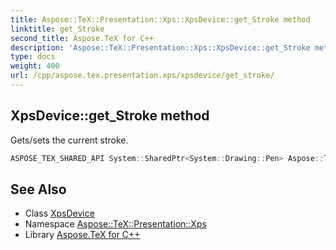 ```yaml
---
title: Aspose::TeX::Presentation::Xps::XpsDevice::get_Stroke method
linktitle: get_Stroke
second_title: Aspose.TeX for C++
description: 'Aspose::TeX::Presentation::Xps::XpsDevice::get_Stroke method. Gets/sets the current stroke in C++.'
type: docs
weight: 400
url: /cpp/aspose.tex.presentation.xps/xpsdevice/get_stroke/
---
```

## XpsDevice::get_Stroke method


Gets/sets the current stroke.

```cpp
ASPOSE_TEX_SHARED_API System::SharedPtr<System::Drawing::Pen> Aspose::TeX::Presentation::Xps::XpsDevice::get_Stroke() override
```




## See Also

* Class [XpsDevice](../)
* Namespace [Aspose::TeX::Presentation::Xps](../../)
* Library [Aspose.TeX for C++](../../../)
